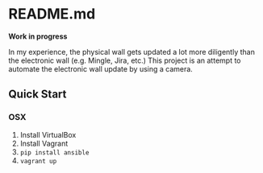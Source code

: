 README.md
=========

**<span color=red>Work in progress</span>**

In my experience, the physical wall gets updated a lot more diligently than
the electronic wall (e.g. Mingle, Jira, etc.) This project is an attempt to
automate the electronic wall update by using a camera.

Quick Start
-----------

### OSX

1. Install VirtualBox
1. Install Vagrant
1. `pip install ansible`
1. `vagrant up`

